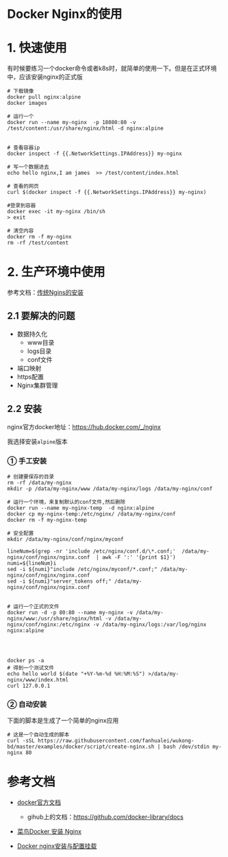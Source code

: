# Docker Nginx的使用



# 1. 快速使用

有时候要练习一个docker命令或者k8s时，就简单的使用一下。但是在正式环境中，应该安装nginx的正式版

```shell
# 下载镜像
docker pull nginx:alpine
docker images

# 运行一个
docker run --name my-nginx  -p 18080:80 -v /test/content:/usr/share/nginx/html -d nginx:alpine


# 查看容器ip
docker inspect -f {{.NetworkSettings.IPAddress}} my-nginx

# 写一个数据进去
echo hello nginx,I am james  >> /test/content/index.html

# 查看的网页
curl $(docker inspect -f {{.NetworkSettings.IPAddress}} my-nginx)

#登录到容器
docker exec -it my-nginx /bin/sh
> exit

# 清空内容
docker rm -f my-nginx
rm -rf /test/content
```







# 2. 生产环境中使用

参考文档：[传统Ngins的安装](https://github.com/fanhualei/wukong-framework/blob/master/reference/gitlab_apache.md)





## 2.1 要解决的问题



* 数据持久化
  * www目录
  * logs目录
  * conf文件
* 端口映射
* https配置
* Nginx集群管理



## 2.2 安装

nginx官方docker地址：https://hub.docker.com/_/nginx

我选择安装`alpine`版本



### ①  手工安装

```shell
# 创建要保存的目录
rm -rf /data/my-nginx
mkdir -p /data/my-nginx/www /data/my-nginx/logs /data/my-nginx/conf

# 运行一个环境，来复制默认的conf文件,然后删除
docker run --name my-nginx-temp  -d nginx:alpine
docker cp my-nginx-temp:/etc/nginx/ /data/my-nginx/conf
docker rm -f my-nginx-temp

# 安全配置
mkdir /data/my-nginx/conf/nginx/myconf

lineNum=$(grep -nr 'include /etc/nginx/conf.d/\*.conf;'  /data/my-nginx/conf/nginx/nginx.conf  | awk -F ':' '{print $1}')
numi=${lineNum}i
sed -i ${numi}"include /etc/nginx/myconf/*.conf;" /data/my-nginx/conf/nginx/nginx.conf
sed -i ${numi}"server_tokens off;" /data/my-nginx/conf/nginx/nginx.conf


# 运行一个正式的文件
docker run -d -p 80:80 --name my-nginx -v /data/my-nginx/www:/usr/share/nginx/html -v /data/my-nginx/conf/nginx:/etc/nginx -v /data/my-nginx/logs:/var/log/nginx nginx:alpine




docker ps -a
# 得到一个测试文件
echo hello world $(date "+%Y-%m-%d %H:%M:%S") >/data/my-nginx/www/index.html
curl 127.0.0.1
```



### ②  自动安装



下面的脚本是生成了一个简单的nginx应用

```shell
# 这是一个自动生成的脚本
curl -sSL https://raw.githubusercontent.com/fanhualei/wukong-bd/master/examples/docker/script/create-nginx.sh | bash /dev/stdin my-nginx 80
```











# 参考文档

* [docker官方文档](https://hub.docker.com/_/nginx)
  * gihub上的文档：https://github.com/docker-library/docs
* [菜鸟Docker 安装 Nginx](https://www.runoob.com/docker/docker-install-nginx.html)

* [Docker nginx安装与配置挂载](https://blog.csdn.net/qq_26641781/article/details/80883192)